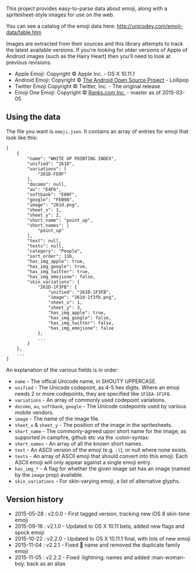 This project provides easy-to-parse data about emoji, along with a spritesheet-style 
images for use on the web.

You can see a catalog of the emoji data here: http://unicodey.com/emoji-data/table.htm

Images are extracted from their sources and this library attempts to track the latest
available versions. If you're looking for older versions of Apple of Android images
(such as the Hairy Heart) then you'll need to look at previous revisions.

* Apple Emoji: Copyright &copy; Apple Inc. - OS X 10.11.1
* Android Emoji: Copyright &copy; [The Android Open Source Project](https://s3-eu-west-1.amazonaws.com/tw-font/android/NOTICE) - Lollipop
* Twitter Emoji Copyright &copy; Twitter, Inc. - The original release
* Emoji One Emoji: Copyright &copy; [Ranks.com Inc.](http://www.emojione.com/developers) - master as of 2015-03-05


## Using the data

The file you want is `emoji.json`. It contains an array of entries for emoji that 
look like this:

	[
		{
			"name": "WHITE UP POINTING INDEX",
			"unified": "261D",
			"variations": [
				"261D-FE0F"
			],
			"docomo": null,
			"au": "E4F6",
			"softbank": "E00F",
			"google": "FEB98",
			"image": "261d.png",
			"sheet_x": 1,
			"sheet_y": 2,
			"short_name": "point_up",
			"short_names": [
				"point_up"
			],
			"text": null,
			"texts": null,
			"category": "People",
			"sort_order": 116,
			"has_img_apple": true,
			"has_img_google": true,
			"has_img_twitter": true,
			"has_img_emojione": false,
			"skin_variations": {
				"261D-1F3FB": {
					"unified": "261D-1F3FB",
					"image": "261d-1f3fb.png",
					"sheet_x": 1,
					"sheet_y": 3,
					"has_img_apple": true,
					"has_img_google": false,
					"has_img_twitter": false,
					"has_img_emojione": false
				},
				...
			}
		},
		...
	]

An explanation of the various fields is in order:

* `name` - The offical Unicode name, in SHOUTY UPPERCASE.
* `unified` - The Unicode codepoint, as 4-5 hex digits. Where an emoji
   needs 2 or more codepoints, they are specified like `1F1EA-1F1F8`.
* `variations` - An array of commonly used codepoint variations.
* `docomo`, `au`, `softbank`, `google` - The Unicode codepoints used
   by various mobile vendors.
* `image` - The name of the image file.
* `sheet_x` & `sheet_y` - The position of the image in the spritesheets.
* `short_name` - The commonly-agreed upon short name for the image, as
   supported in campfire, github etc via the :colon-syntax:
* `short_names` - An array of all the known short names.
* `text` - An ASCII version of the emoji (e.g. `:)`), or null where
   none exists.
* `texts` - An array of ASCII emoji that should convert into this emoji.
   Each ASCII emoji will only appear against a single emoji entry.
* `has_img_*` - A flag for whether the given image set has an image (named by the `image` prop) available.
* `skin_variations` - For skin-varying emoji, a list of alternative glyphs.


## Version history

* 2015-05-28 : v2.0.0 - First tagged version, tracking new iOS 8 skin-tone emoji
* 2015-09-16 : v2.1.0 - Updated to OS X 10.11 beta, added new flags and spock emoji
* 2015-10-22 : v2.2.0 - Updated to OS X 10.11.1 final, with lots of new emoji
* 2015-11-04 : v2.2.1 - Fixed :scorpion: name and removed the duplicate family emoji
* 2015-11-05 : v2.2.2 - Fixed :lightning: names and added :man-woman-boy: back as an alias
